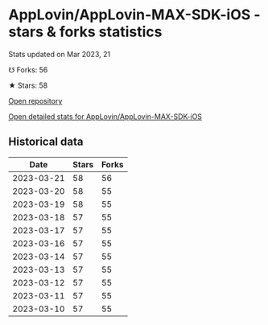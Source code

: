 # AppLovin/AppLovin-MAX-SDK-iOS - stars & forks statistics

Stats updated on Mar 2023, 21

☋ Forks: 56

★ Stars: 58

[Open repository](https://github.com/AppLovin/AppLovin-MAX-SDK-iOS)

[Open detailed stats for AppLovin/AppLovin-MAX-SDK-iOS](https://reviewgithub.com/rep/AppLovin/AppLovin-MAX-SDK-iOS)

## Historical data
| Date | Stars | Forks |
|------|-------|-------|
| 2023-03-21 | 58 | 56 | 
| 2023-03-20 | 58 | 55 | 
| 2023-03-19 | 58 | 55 | 
| 2023-03-18 | 57 | 55 | 
| 2023-03-17 | 57 | 55 | 
| 2023-03-16 | 57 | 55 | 
| 2023-03-14 | 57 | 55 | 
| 2023-03-13 | 57 | 55 | 
| 2023-03-12 | 57 | 55 | 
| 2023-03-11 | 57 | 55 | 
| 2023-03-10 | 57 | 55 | 

